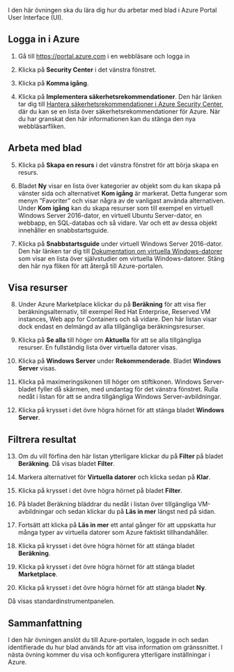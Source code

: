 I den här övningen ska du lära dig hur du arbetar med blad i Azure Portal User Interface (UI).

## <a name="log-on-to-azure"></a>Logga in i Azure

1. Gå till https://portal.azure.com i en webbläsare och logga in

2. Klicka på **Security Center** i det vänstra fönstret.

3. Klicka på **Komma igång**.

4. Klicka på **Implementera säkerhetsrekommendationer**. Den här länken tar dig till [Hantera säkerhetsrekommendationer i Azure Security Center](https://docs.microsoft.com/azure/security-center/security-center-recommendations), där du kan se en lista över säkerhetsrekommendationer för Azure. När du har granskat den här informationen kan du stänga den nya webbläsarfliken.

## <a name="working-with-blades"></a>Arbeta med blad

5. Klicka på **Skapa en resurs** i det vänstra fönstret för att börja skapa en resurs.

6. Bladet **Ny** visar en lista över kategorier av objekt som du kan skapa på vänster sida och alternativet **Kom igång** är markerat. Detta fungerar som menyn ”Favoriter” och visar några av de vanligast använda alternativen. Under **Kom igång** kan du skapa resurser som till exempel en virtuell Windows Server 2016-dator, en virtuell Ubuntu Server-dator, en webbapp, en SQL-databas och så vidare. Var och ett av dessa objekt innehåller en snabbstartsguide.

7. Klicka på **Snabbstartsguide** under virtuell Windows Server 2016-dator. Den här länken tar dig till [Dokumentation om virtuella Windows-datorer](https://docs.microsoft.com/azure/virtual-machines/windows/) som visar en lista över självstudier om virtuella Windows-datorer. Stäng den här nya fliken för att återgå till Azure-portalen.

## <a name="viewing-resources"></a>Visa resurser

8. Under Azure Marketplace klickar du på **Beräkning** för att visa fler beräkningsalternativ, till exempel Red Hat Enterprise, Reserved VM instances, Web app for Containers och så vidare. Den här listan visar dock endast en delmängd av alla tillgängliga beräkningsresurser.

9. Klicka på **Se alla** till höger om **Aktuella** för att se alla tillgängliga resurser. En fullständig lista över virtuella datorer visas.

10. Klicka på **Windows Server** under **Rekommenderade**. Bladet **Windows Server** visas.

11. Klicka på maximeringsikonen till höger om stiftikonen. Windows Server-bladet fyller då skärmen, med undantag för det vänstra fönstret. Rulla nedåt i listan för att se andra tillgängliga Windows Server-avbildningar.

12. Klicka på krysset i det övre högra hörnet för att stänga bladet **Windows Server**.

## <a name="filtering-results"></a>Filtrera resultat

13. Om du vill förfina den här listan ytterligare klickar du på **Filter** på bladet **Beräkning**. Då visas bladet **Filter**.

14. Markera alternativet för **Virtuella datorer** och klicka sedan på **Klar**.

15. Klicka på krysset i det övre högra hörnet på bladet **Filter**.

16. På bladet Beräkning bläddrar du nedåt i listan över tillgängliga VM-avbildningar och sedan klickar du på **Läs in mer** längst ned på sidan.

17. Fortsätt att klicka på **Läs in mer** ett antal gånger för att uppskatta hur många typer av virtuella datorer som Azure faktiskt tillhandahåller.

18. Klicka på krysset i det övre högra hörnet för att stänga bladet **Beräkning**.

19. Klicka på krysset i det övre högra hörnet för att stänga bladet **Marketplace**.

20. Klicka på krysset i det övre högra hörnet för att stänga bladet **Ny**.

Då visas standardinstrumentpanelen.

## <a name="summary"></a>Sammanfattning

I den här övningen anslöt du till Azure-portalen, loggade in och sedan identifierade du hur blad används för att visa information om gränssnittet. I nästa övning kommer du visa och konfigurera ytterligare inställningar i Azure.